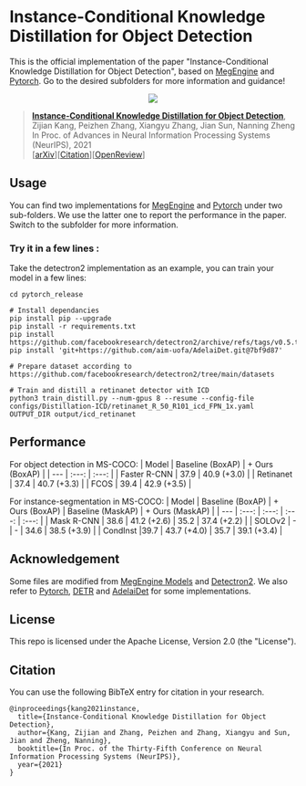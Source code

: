 # Instance-Conditional Knowledge Distillation for Object Detection
This is the official implementation of the paper "Instance-Conditional Knowledge Distillation for Object Detection", based on [MegEngine](./megengine_release/README.md) and [Pytorch](./pytorch_release/README.md). Go to the desired subfolders for more information and guidance!


<div align="center">
  <img src="Poster.png"/>
</div>

> [**Instance-Conditional Knowledge Distillation for Object Detection**](https://arxiv.org/abs/2110.12724),            
> Zijian Kang, Peizhen Zhang, Xiangyu Zhang, Jian Sun, Nanning Zheng         
> In Proc. of Advances in Neural Information Processing Systems (NeurIPS), 2021            
> [[arXiv](https://arxiv.org/abs/2110.12724)][[Citation](#citation)][[OpenReview](https://openreview.net/forum?id=k7aeAz4Vbb)]

## Usage 
You can find two implementations for [MegEngine](./megengine_release/README.md) and [Pytorch](./pytorch_release/README.md) under two sub-folders. We use the latter one to report the performance in the paper. Switch to the subfolder for more information.

### Try it in a few lines :
Take the detectron2 implementation as an example, you can train your model in a few lines:
```
cd pytorch_release

# Install dependancies
pip install pip --upgrade
pip install -r requirements.txt
pip install https://github.com/facebookresearch/detectron2/archive/refs/tags/v0.5.tar.gz
pip install 'git+https://github.com/aim-uofa/AdelaiDet.git@7bf9d87'

# Prepare dataset according to https://github.com/facebookresearch/detectron2/tree/main/datasets

# Train and distill a retinanet detector with ICD
python3 train_distill.py --num-gpus 8 --resume --config-file configs/Distillation-ICD/retinanet_R_50_R101_icd_FPN_1x.yaml OUTPUT_DIR output/icd_retinanet
```

## Performance
For object detection in MS-COCO:
| Model         | Baseline (BoxAP)     | + Ours (BoxAP)           | 
| ---           | :---:        | :---:         |
| Faster R-CNN     | 37.9         | 40.9 (+3.0)        |
| Retinanet     | 37.4         | 40.7 (+3.3)         |
| FCOS          | 39.4         | 42.9 (+3.5)         |

For instance-segmentation in MS-COCO:
| Model         | Baseline (BoxAP)    | + Ours (BoxAP)          | Baseline (MaskAP)    | + Ours (MaskAP)          | 
| ---           | :---:        | :---:         | :---:        | :---:         |
| Mask R-CNN     | 38.6        | 41.2 (+2.6)         |  35.2 | 37.4 (+2.2) |
| SOLOv2     | - | - | 34.6 | 38.5 (+3.9) |
| CondInst        |39.7 | 43.7 (+4.0) | 35.7 | 39.1 (+3.4) |

## Acknowledgement

Some files are modified from [MegEngine Models](https://github.com/MegEngine/Models) and [Detectron2](https://github.com/facebookresearch/detectron2). We also refer to [Pytorch](https://github.com/pytorch/pytorch), [DETR](https://github.com/facebookresearch/detr) and [AdelaiDet](https://github.com/aim-uofa/AdelaiDet) for some implementations. 


## License

This repo is licensed under the Apache License, Version 2.0 (the "License").

## Citation
You can use the following BibTeX entry for citation in your research.
```
@inproceedings{kang2021instance,
  title={Instance-Conditional Knowledge Distillation for Object Detection},
  author={Kang, Zijian and Zhang, Peizhen and Zhang, Xiangyu and Sun, Jian and Zheng, Nanning},
  booktitle={In Proc. of the Thirty-Fifth Conference on Neural Information Processing Systems (NeurIPS)},
  year={2021}
}
```
